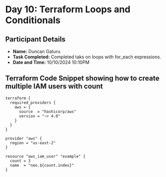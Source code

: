 # Day 10: Terraform Loops and Conditionals

## Participant Details

- **Name:** Duncan Gaturu
- **Task Completed:** Completed taks on loops with for_each expressions.
- **Date and Time:** 10/10/2024 10:10PM 

## Terraform Code Snippet showing how to create multiple IAM users with count
```hcl
terraform {
  required_providers {
    aws = {
      source  = "hashicorp/aws"
      version = "~> 4.0"
    }
  }
}

provider "aws" {
  region = "us-east-2"
}

resource "aws_iam_user" "example" {
  count = 3
  name  = "neo.${count.index}"
}
```
